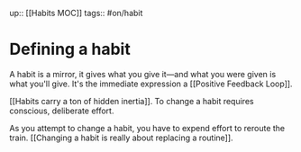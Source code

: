up:: [[Habits MOC]]
tags:: #on/habit 

# Defining a habit
A habit is a mirror, it gives what you give it—and what you were given is what you'll give. It's the immediate expression a [[Positive Feedback Loop]].

[[Habits carry a ton of hidden inertia]]. To change a habit requires conscious, deliberate effort. 

As you attempt to change a habit, you have to expend effort to reroute the train. [[Changing a habit is really about replacing a routine]].